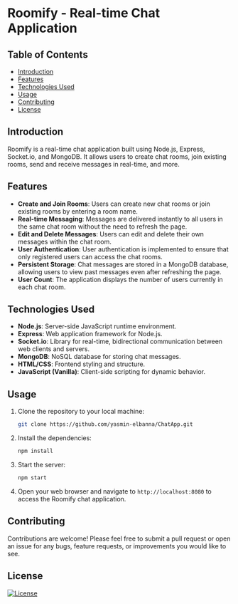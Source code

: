# Roomify - Real-time Chat Application

## Table of Contents
- [Introduction](#introduction)
- [Features](#features)
- [Technologies Used](#technologies-used)
- [Usage](#usage)
- [Contributing](#contributing)
- [License](#license)

## Introduction
Roomify is a real-time chat application built using Node.js, Express, Socket.io, and MongoDB. It allows users to create chat rooms, join existing rooms, send and receive messages in real-time, and more.

## Features
- **Create and Join Rooms**: Users can create new chat rooms or join existing rooms by entering a room name.
- **Real-time Messaging**: Messages are delivered instantly to all users in the same chat room without the need to refresh the page.
- **Edit and Delete Messages**: Users can edit and delete their own messages within the chat room.
- **User Authentication**: User authentication is implemented to ensure that only registered users can access the chat rooms.
- **Persistent Storage**: Chat messages are stored in a MongoDB database, allowing users to view past messages even after refreshing the page.
- **User Count**: The application displays the number of users currently in each chat room.

## Technologies Used
- **Node.js**: Server-side JavaScript runtime environment.
- **Express**: Web application framework for Node.js.
- **Socket.io**: Library for real-time, bidirectional communication between web clients and servers.
- **MongoDB**: NoSQL database for storing chat messages.
- **HTML/CSS**: Frontend styling and structure.
- **JavaScript (Vanilla)**: Client-side scripting for dynamic behavior.

## Usage
1. Clone the repository to your local machine:
    ```bash
    git clone https://github.com/yasmin-elbanna/ChatApp.git
    ```

2. Install the dependencies:
    ```bash
    npm install
    ```

3. Start the server:
    ```bash
    npm start
    ```

4. Open your web browser and navigate to `http://localhost:8080` to access the Roomify chat application.

## Contributing
Contributions are welcome! Please feel free to submit a pull request or open an issue for any bugs, feature requests, or improvements you would like to see.

## License
[![License](https://img.shields.io/:License-MIT-blue.svg?style=flat-square)](http://badges.mit-license.org)
